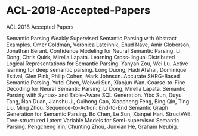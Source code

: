 # ACL-2018-Accepted-Papers
ACL 2018 Accepted Papers

Semantic Parsing
	Weakly Supervised Semantic Parsing with Abstract Examples. Omer Goldman, Veronica Latcinnik, Ehud Nave, Amir Globerson, Jonathan Berant.
	Confidence Modeling for Neural Semantic Parsing. Li Dong, Chris Quirk, Mirella Lapata.
	Learning Cross-lingual Distributed Logical Representations for Semantic Parsing. Yanyan Zou, Wei Lu.
  Active learning for deep semantic parsing. Long Duong, Hadi Afshar, Dominique Estival, Glen Pink, Philip Cohen, Mark Johnson.
  Accurate SHRG-Based Semantic Parsing. Yufei Chen, Weiwei Sun, Xiaojun Wan.
  Coarse-to-Fine Decoding for Neural Semantic Parsing. Li Dong, Mirella Lapata.
  Semantic Parsing with Syntax- and Table-Aware SQL Generation. Yibo Sun, Duyu Tang, Nan Duan, Jianshu Ji, Guihong Cao, Xiaocheng Feng, Bing Qin, Ting Liu, Ming Zhou.
  Sequence-to-Action: End-to-End Semantic Graph Generation for Semantic Parsing. Bo Chen, Le Sun, Xianpei Han.
  StructVAE: Tree-structured Latent Variable Models for Semi-supervised Semantic Parsing. Pengcheng Yin, Chunting Zhou, Junxian He, Graham Neubig.


